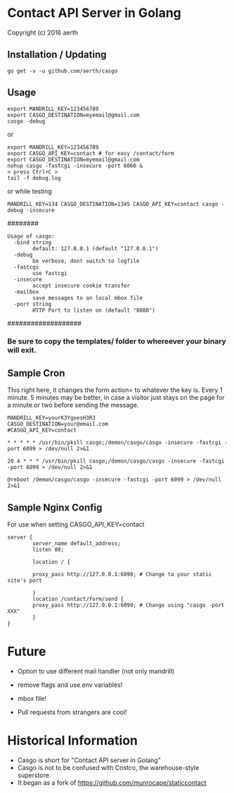 # Contact API Server in Golang

Copyright (c) 2016 aerth

## Installation / Updating

```
go get -v -u github.com/aerth/casgo

```
## Usage

```shell
export MANDRILL_KEY=123456789
export CASGO_DESTINATION=myemail@gmail.com
casgo -debug

```

or

```shell
export MANDRILL_KEY=123456789
export CASGO_API_KEY=contact # for easy /contact/form
export CASGO_DESTINATION=myemail@gmail.com
nohup casgo -fastcgi -insecure -port 6060 &
< press Ctrl+C >
tail -f debug.log

```
or while testing

```
MANDRILL_KEY=134 CASGO_DESTINATION=1345 CASGO_API_KEY=contact casgo -debug -insecure

```
########

```
Usage of casgo:
  -bind string
    	default: 127.0.0.1 (default "127.0.0.1")
  -debug
    	be verbose, dont switch to logfile
  -fastcgi
    	use fastcgi
  -insecure
    	accept insecure cookie transfer
  -mailbox
    	save messages to an local mbox file
  -port string
    	HTTP Port to listen on (default "8080")

```

###################

### Be sure to copy the templates/ folder to whereever your binary will exit.

## Sample Cron

This right here, it changes the form action= to whatever the key is. Every 1 minute. 5 minutes may be better, in case a visitor just stays on the page for a minute or two before sending the message.

```
MANDRILL_KEY=yourK3YgoesH3R3
CASGO_DESTINATION=your@email.com
#CASGO_API_KEY=contact

* * * * * /usr/bin/pkill casgo;/demon/casgo/casgo -insecure -fastcgi -port 6099 > /dev/null 2>&1

20 4 * * * /usr/bin/pkill casgo;/demon/casgo/casgo -insecure -fastcgi -port 6099 > /dev/null 2>&1

@reboot /demon/casgo/casgo -insecure -fastcgi -port 6099 > /dev/null 2>&1

```



## Sample Nginx Config
For use when setting CASGO_API_KEY=contact


```nginx
server {
        server_name default_address;
        listen 80;

        location / {

        proxy_pass http://127.0.0.1:6098; # Change to your static site's port

        }
        location /contact/form/send {
        proxy_pass http://127.0.0.1:6099; # Change using "casgo -port XXX"
        }
}

```

# Future

* Option to use different mail handler (not only mandrill)

* remove flags and use env variables!

* mbox file!

* Pull requests from strangers are cool!


# Historical Information

* Casgo is short for "Contact API server in Golang"
* Casgo is not to be confused with Costco, the warehouse-style superstore.
* It began as a fork of https://github.com/munrocape/staticcontact
